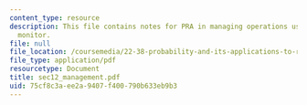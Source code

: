 ```yaml
---
content_type: resource
description: This file contains notes for PRA in managing operations using a risk
  monitor.
file: null
file_location: /coursemedia/22-38-probability-and-its-applications-to-reliability-quality-control-and-risk-assessment-fall-2005/75cf8c3aee2a9407f400790b633eb9b3_sec12_management.pdf
file_type: application/pdf
resourcetype: Document
title: sec12_management.pdf
uid: 75cf8c3a-ee2a-9407-f400-790b633eb9b3
---
```

